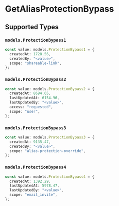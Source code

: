 # GetAliasProtectionBypass


## Supported Types

### `models.ProtectionBypass1`

```typescript
const value: models.ProtectionBypass1 = {
  createdAt: 1728.56,
  createdBy: "<value>",
  scope: "shareable-link",
};
```

### `models.ProtectionBypass2`

```typescript
const value: models.ProtectionBypass2 = {
  createdAt: 8694.65,
  lastUpdatedAt: 6154.96,
  lastUpdatedBy: "<value>",
  access: "requested",
  scope: "user",
};
```

### `models.ProtectionBypass3`

```typescript
const value: models.ProtectionBypass3 = {
  createdAt: 9135.47,
  createdBy: "<value>",
  scope: "alias-protection-override",
};
```

### `models.ProtectionBypass4`

```typescript
const value: models.ProtectionBypass4 = {
  createdAt: 1392.29,
  lastUpdatedAt: 5978.47,
  lastUpdatedBy: "<value>",
  scope: "email_invite",
};
```

